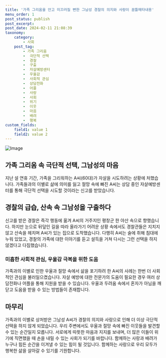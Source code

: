 ```yaml
---
title: '가족 그리움을 안고 미끄러질 뻔한 그남성 경찰의 의지와 사랑이 꿈틀메타내용'
menu_order: 1
post_status: publish
post_excerpt: 
post_date: 2024-02-11 21:08:39
taxonomy:
    category:
        - 사회
    post_tag:
        - 가족 그리움
        -  극단적 선택
        -  경찰
        -  구출
        -  자살예방센터
        -  우울감
        -  사회적 관심
        -  상담전화
        -  어플
        -  사랑
        -  사회
        -  위기
        -  이웃
        -  마음
        -  배려
        -  행복
custom_fields:
    field1: value 1
    field2: value 2
---
```


![Image](https://imgnews.pstatic.net/image/008/2024/02/11/0004997439_001_20240211165101008.jpg?type=w647)

## 가족 그리움 속 극단적 선택, 그남성의 마음
지난 설 연휴 기간, 가족을 그리워하는 A씨(60대)가 자살을 시도하려는 상황에 처했습니다. 가족들과의 이별로 삶에 의미를 잃고 절망 속에 빠진 A씨는 상담 중인 자살예방센터를 통해 극단적 선택을 시도할 것이라는 신고를 받았습니다.
## 경찰의 급습, 산속 속 그남성을 구출하다
신고를 받은 경찰은 즉각 행동에 옮겨 A씨의 거주지인 평창군 한 야산 속으로 향했습니다. 하지만 눈으로 뒤덮인 길을 따라 올라가기 어려운 상황 속에서도 경찰관들은 지치지 않고 산속을 헤치며 A씨가 있는 집으로 도착했습니다. 다행히 A씨는 술에 취해 침대에 누워 있었고, 경찰의 가족에 대한 이야기를 듣고 설득을 거쳐 다시는 그런 선택을 하지 않겠다고 다짐했습니다.
### 미흡한 사회적 관심, 우울감 극복을 위한 도움
가족과의 이별로 인한 우울과 절망 속에서 삶을 포기하려 한 A씨의 사례는 한번 더 사회적인 관심을 불러일으켰습니다. 자살 예방에 대한 전문가의 도움이 필요한 경우 여러 상담전화나 어플을 통해 지원을 받을 수 있습니다. 우울과 두려움 속에서 혼자가 아님을 깨닫고 도움을 받을 수 있는 방법들이 존재합니다.
## 마무리
가족과의 이별로 상처받은 그남성 A씨가 경찰의 의지와 사랑으로 인해 더 이상 극단적 선택을 하지 않게 되었습니다. 우리 주변에서도 우울과 절망 속에 빠진 이웃들을 발견할 수 있는 순간일지 모릅니다. 서로에게 따뜻한 마음과 지지를 보내며, 더 많은 이들이 위기에 직면했을 때 손을 내밀 수 있는 사회가 되기를 바랍니다. 함께하는 사랑과 배려가 누구나 힘든 순간을 이겨낼 수 있는 힘이 될 것입니다. 함께하는 사랑으로 우리 모두가 행복한 삶을 살아갈 수 있기를 기원합니다.
